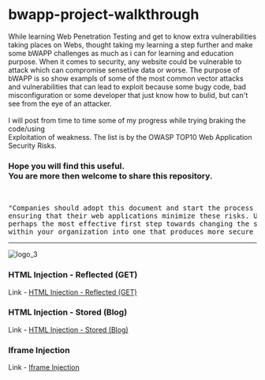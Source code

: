 # bwapp-project-walkthrough 
While learning Web Penetration Testing and get to know extra vulnerabilities taking places on Webs, thought taking my learning a step further and make some bWAPP challenges as much as i can for learning and education purpose. When it comes to security, any website could be vulnerable to attack which can compromise sensetive data or worse. The purpose of bWAPP is so show exampls of some of the most common vector attacks and vulnerabilities that can lead to exploit because some bugy code, bad misconfiguration or some developer that just know how to bulid, but can't see from the eye of an attacker.<br>
<br>
I will post from time to time some of my progress while trying braking the code/using<br>
Exploitation of weakness. The list is by the OWASP TOP10 Web Application Security Risks.<br>
<h3>Hope you will find this useful.<br>
You are more then welcome to share this repository.</h3>
<br>
<pre>"Companies should adopt this document and start the process of
ensuring that their web applications minimize these risks. Using the OWASP Top 10 is
perhaps the most effective first step towards changing the software development culture
within your organization into one that produces more secure code." - OWASP</pre>

----------------------------------------------------------------
![logo_3](https://user-images.githubusercontent.com/90532971/188336585-80f93458-308b-42fd-b67a-e04463f3527c.png)

<h3>HTML Injection - Reflected (GET)</h3>
Link - <a href="https://github.com/Adkali/bWAPP-Projec-Walk/tree/main/HTML%20Injection%20-%20Reflected%20(GET)%20-%20Low">HTML Injection - Reflected (GET)</a>
<h3>HTML Injection - Stored (Blog)</h3>
Link - <a href="https://github.com/Adkali/bWAPP-Project-Walk/tree/main/HTML%20Injection%20-%20Stored%20(Blog)">HTML Injection - Stored (Blog)</a>
<h3>Iframe Injection</h3>
Link - <a href="https://github.com/Adkali/bWAPP-Project-Walk/tree/main/iFrame%20Injection">Iframe Injection</a>
